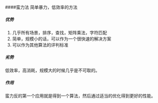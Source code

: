 ####蛮力法
简单暴力，低效率的方法
##### 优势
1. 几乎所有场景，排序，查找，矩阵乘法，字符匹配
2. 简单，规模小的话，可以作为一个很快速的解决方案
3. 可以作为其他算法的评判标准

##### 劣势
低效率，高消耗，规模大的时候几乎是不可取的。

##### 作用
蛮力反的第一个应用就是得到一个算法，然后通过适当的优化得到更好的性能。